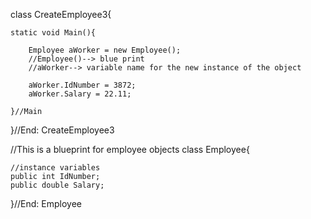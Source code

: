 
class CreateEmployee3{
    
    static void Main(){
        
        Employee aWorker = new Employee();
        //Employee()--> blue print
        //aWorker--> variable name for the new instance of the object
        
        aWorker.IdNumber = 3872;
        aWorker.Salary = 22.11;
        
    }//Main
}//End: CreateEmployee3

//This is a blueprint for employee objects
class Employee{
    
    //instance variables
    public int IdNumber;
    public double Salary;
    
}//End: Employee
